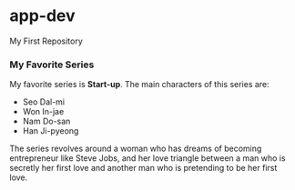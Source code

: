 # app-dev
My First Repository
### **My Favorite Series**


My favorite series is **Start-up**.
The main characters of this series are:
- Seo Dal-mi
- Won In-jae
- Nam Do-san
- Han Ji-pyeong


The series revolves around a woman who has dreams of becoming entrepreneur like Steve Jobs, and her love triangle between a man who is secretly her first love and another man who is pretending to be her first love. 
